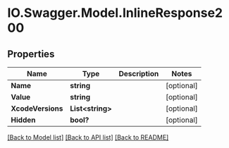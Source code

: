 # IO.Swagger.Model.InlineResponse200
## Properties

Name | Type | Description | Notes
------------ | ------------- | ------------- | -------------
**Name** | **string** |  | [optional] 
**Value** | **string** |  | [optional] 
**XcodeVersions** | **List&lt;string&gt;** |  | [optional] 
**Hidden** | **bool?** |  | [optional] 

[[Back to Model list]](../README.md#documentation-for-models) [[Back to API list]](../README.md#documentation-for-api-endpoints) [[Back to README]](../README.md)

